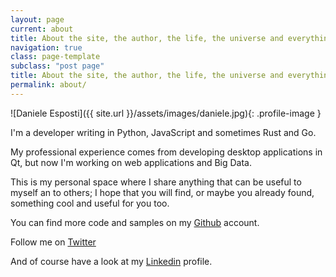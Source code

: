 ```yaml
---
layout: page
current: about
title: About the site, the author, the life, the universe and everything more.
navigation: true
class: page-template
subclass: "post page"
title: About the site, the author, the life, the universe and everything more.
permalink: about/
---
```


![Daniele Esposti]({{ site.url }}/assets/images/daniele.jpg){: .profile-image }

I'm a developer writing in Python, JavaScript and sometimes Rust and Go.

My professional experience comes from developing desktop applications in Qt, but now I'm working on web applications and Big Data.

This is my personal space where I share anything that can be useful to myself an to others; I hope that you will find, or maybe you already found, something cool and useful for you too.

You can find more code and samples on my <span class="genericon genericon-github"></span> [Github](https://github.com/expobrain) account.

Follow me on <span class="genericon genericon-twitter"></span> [Twitter](https://twitter.com/expobrain)

And of course have a look at my <span class="genericon genericon-linkedin"></span> [Linkedin](https://www.linkedin.com/in/danieleesposti) profile.
